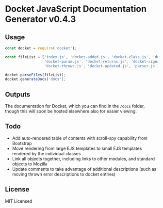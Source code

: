 # Docket JavaScript Documentation Generator v0.4.3

## Usage

```javascript
const docket = require('docket');

const fileList = ['index.js', 'docket-added.js', 'docket-class.js', 'docket-module.js', 
                  'docket-param.js', 'docket-returns.js', 'docket-signature.js', 'docket-status.js', 
                  'docket-throws.js', 'docket-updated.js', 'parser.js'];

docket.parseFiles(fileList);
docket.generateDocs('docs');
```

## Outputs

The documentation for Docket, which you can find in the `/docs` folder, though this will soon be hosted 
elsewhere also for easier viewing.

## Todo

* Add auto-rendered table of contents with scroll-spy capability from Bootstrap
* Move rendering from large EJS templates to small EJS templates rendered by the individual classes
* Link all objects together, including links to other modules, and standard objects to Mozilla
* Update comments to take advantage of additional descriptions (such as moving thrown error descriptions to docket entries)

## License

MIT Licensed
